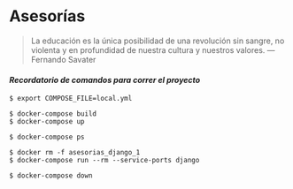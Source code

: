 Asesorías
=============
> La educación es la única posibilidad de una revolución sin sangre, no violenta y en profundidad de nuestra cultura y nuestros valores.  — Fernando Savater


#### _Recordatorio de comandos para correr el proyecto_

```
$ export COMPOSE_FILE=local.yml

$ docker-compose build
$ docker-compose up

$ docker-compose ps

$ docker rm -f asesorias_django_1
$ docker-compose run --rm --service-ports django

$ docker-compose down
```

